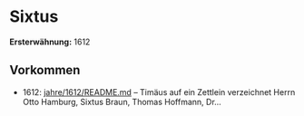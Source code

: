 # Sixtus

**Ersterwähnung:** 1612

## Vorkommen
- 1612: [jahre/1612/README.md](../jahre/1612/README.md) – Timäus auf
ein Zettlein verzeichnet Herrn Otto Hamburg, Sixtus
Braun, Thomas Hoffmann, Dr...
